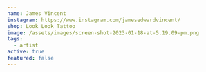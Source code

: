 ```yaml
---
name: James Vincent
instagram: https://www.instagram.com/jamesedwardvincent/
shop: Look Look Tattoo
image: /assets/images/screen-shot-2023-01-18-at-5.19.09-pm.png
tags:
  - artist
active: true
featured: false
---
```

